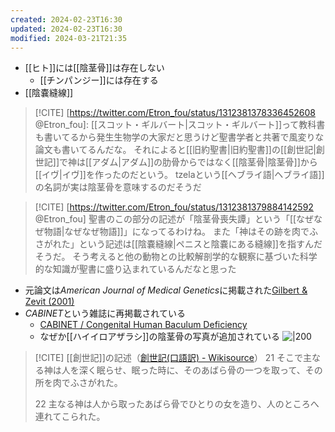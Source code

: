 ```yaml
---
created: 2024-02-23T16:30
updated: 2024-02-23T16:30
modified: 2024-03-21T21:35
---
```

- [[ヒト]]には[[陰茎骨]]は存在しない
	- [[チンパンジー]]には存在する
- [[陰嚢縫線]]

> [!CITE] [https://twitter.com/Etron_fou/status/1312381378336452608 @Etron_fou]:
> [[スコット・ギルバート|スコット・ギルバート]]って教科書も書いてるから発生生物学の大家だと思うけど聖書学者と共著で風変りな論文も書いてるんだな。
> それによると[[旧約聖書|旧約聖書]]の[[創世記|創世記]]で神は[[アダム|アダム]]の肋骨からではなく[[陰茎骨|陰茎骨]]から[[イヴ|イヴ]]を作ったのだという。
> tzelaという[[ヘブライ語|ヘブライ語]]の名詞が実は陰茎骨を意味するのだそうだ

> [!CITE] [https://twitter.com/Etron_fou/status/1312381379884142592 @Etron_fou]
> 聖書のこの部分の記述が「陰茎骨喪失譚」という「[[なぜなぜ物語|なぜなぜ物語]]」になってるわけね。
> また「神はその跡を肉でふさがれた」という記述は[[陰嚢縫線|ペニスと陰嚢にある縫線]]を指すんだそうだ。
> そう考えると他の動物との比較解剖学的な観察に基づいた科学的な知識が聖書に盛り込まれているんだなと思った

-  元論文は*American Journal of Medical Genetics*に掲載された[Gilbert & Zevit (2001)](https://doi.org/10.1002/ajmg.1387)
- *CABINET*という雑誌に再掲載されている
	- [CABINET / Congenital Human Baculum Deficiency](https://www.cabinetmagazine.org/issues/28/gilbert_zevit.php)
	- なぜか[[ハイイロアザラシ]]の陰茎骨の写真が追加されている
 	![|200](https://www.cabinetmagazine.org/issues/28/cabinet_028_gilbert_scott_f_zevit_ziony_001.jpg)


> [!CITE] [[創世記]]の記述（[創世記(口語訳) - Wikisource](https://ja.wikisource.org/wiki/創世記(口語訳))）
> 21 そこで主なる神は人を深く眠らせ、眠った時に、そのあばら骨の一つを取って、その所を肉でふさがれた。
> 
> 22 主なる神は人から取ったあばら骨でひとりの女を造り、人のところへ連れてこられた。